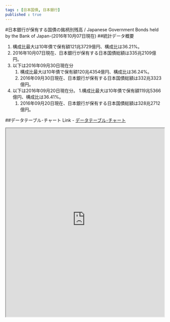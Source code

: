 ```yaml
--- 
tags : [日本国債, 日本銀行] 
published : true
---
```

#日本銀行が保有する国債の銘柄別残高 / Japanese Government Bonds held by the Bank of Japan-(2016年10月07日現在)
##統計データ概要

1. 構成比最大は10年債で保有額121兆3729億円、構成比は36.21%。
1. 2016年10月07日現在、日本銀行が保有する日本国債総額は335兆2109億円。
1. 以下は2016年09月30日現在分
	1. 構成比最大は10年債で保有額120兆4354億円、構成比は36.24%。
	1. 2016年09月30日現在、日本銀行が保有する日本国債総額は332兆3323億円。
1. 以下は2016年09月20日現在分。
	1.構成比最大は10年債で保有額119兆5366億円、構成比は36.41%。
	1. 2016年09月20日現在、日本銀行が保有する日本国債総額は328兆2712億円。

	
##データテーブル･チャート
Link - [データテーブル･チャート](http://knowledgevault.saecanet.com/charts/am-consulting.co.jp-20161013100355.html)
<iframe src="http://knowledgevault.saecanet.com/charts/am-consulting.co.jp-20161013100355.html" width="100%" height="600px"></iframe>
